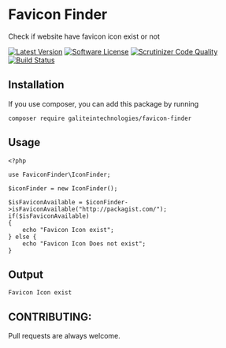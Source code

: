 # Favicon Finder
Check if website have favicon icon exist or not

[![Latest Version](https://img.shields.io/packagist/v/nexuslinkservices/favicon-finder.svg?style=flat-square)](https://packagist.org/packages/nexuslinkservices/favicon-finder)
[![Software License](http://img.shields.io/badge/license-MIT-brightgreen.svg?style=flat-square)](LICENSE)
[![Scrutinizer Code Quality](https://scrutinizer-ci.com/g/nexuslinkservices/favicon-finder/badges/quality-score.png?b=master)](https://scrutinizer-ci.com/g/nexuslinkservices/favicon-finder/?branch=master)
[![Build Status](https://scrutinizer-ci.com/g/nexuslinkservices/favicon-finder/badges/build.png?b=master)](https://scrutinizer-ci.com/g/nexuslinkservices/favicon-finder/build-status/master)

## Installation

If you use composer, you can add this package by running 

````
composer require galiteintechnologies/favicon-finder
````

## Usage

```
<?php

use FaviconFinder\IconFinder;

$iconFinder = new IconFinder();

$isFaviconAvailable = $iconFinder->isFaviconAvailable("http://packagist.com/");
if($isFaviconAvailable)
{
    echo "Favicon Icon exist";
} else {
    echo "Favicon Icon Does not exist";
}

```

## Output

```
Favicon Icon exist

```

## CONTRIBUTING:

Pull requests are always welcome.
